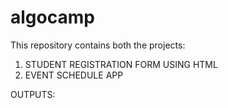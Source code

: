 # algocamp
This repository contains both the projects:
1) STUDENT REGISTRATION FORM USING HTML
2) EVENT SCHEDULE APP

OUTPUTS:

